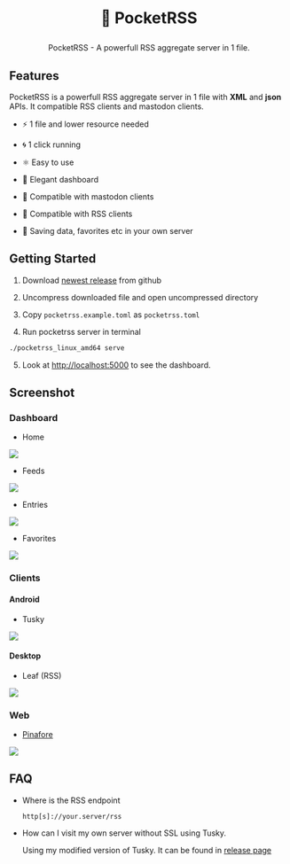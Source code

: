 # <p align="center">📱 PocketRSS</p>

<p align="center">PocketRSS - A powerfull RSS aggregate server in 1 file.</p>

## Features

PocketRSS is a powerfull RSS aggregate server in 1 file with **XML** and **json** APIs. It compatible RSS clients and mastodon clients.

- ⚡️ 1 file and lower resource needed

- 🌀 1 click running

- ⚛️ Easy to use

- 💨 Elegant dashboard

- 🐘 Compatible with mastodon clients

- 💎 Compatible with RSS clients

- 🔨 Saving data, favorites etc in your own server

## Getting Started

1. Download [newest release](https://github.com/pocketrss/pocketrss-dashboard/releases) from github

2. Uncompress downloaded file and open uncompressed directory

3. Copy `pocketrss.example.toml` as `pocketrss.toml`

4. Run pocketrss server in terminal

  ```bash
  ./pocketrss_linux_amd64 serve
  ```

5. Look at [http://localhost:5000](http://localhost:5000) to see the dashboard.

## Screenshot

### Dashboard

* Home

![](/assets/images/dashboard_home.png?raw=true)

* Feeds

![](/assets/images/dashboard_feeds.png?raw=true)

* Entries

![](/assets/images/dashboard_entries.png?raw=true)

* Favorites

![](/assets/images/dashboard_favorites.png?raw=true)

### Clients

#### Android

* Tusky

![](/assets/images/client_tusky.jpg?raw=true)

#### Desktop

* Leaf (RSS)

![](/assets/images/client_leaf.png?raw=true)

### Web

* [Pinafore](https://pinafore.social)

![](/assets/images/client_pinafore.png?raw=true)

## FAQ

* Where is the RSS endpoint

  `http[s]://your.server/rss`

* How can I visit my own server without SSL using Tusky.

  Using my modified version of Tusky. It can be found in [release page](https://github.com/pocketrss/pocketrss-dashboard/releases/tag/Tusky-debug-20220713)
